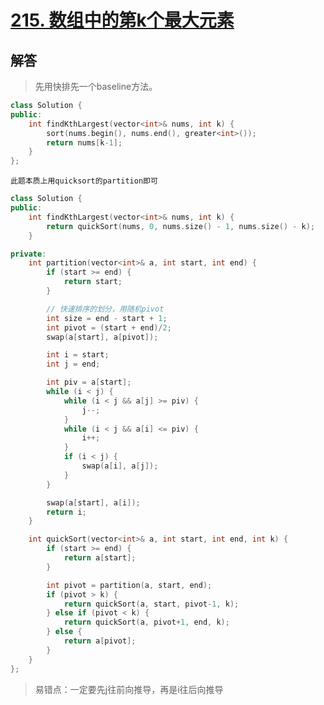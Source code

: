 # [215. 数组中的第k个最大元素](https://leetcode.cn/problems/kth-largest-element-in-an-array/description/?envType=problem-list-v2&envId=2cktkvj)  
## 解答  
> 先用快排先一个baseline方法。
```cpp
class Solution {
public:
    int findKthLargest(vector<int>& nums, int k) {
        sort(nums.begin(), nums.end(), greater<int>());
        return nums[k-1];
    }
};
```  

`此题本质上用quicksort的partition即可`
```cpp  
class Solution {
public:
    int findKthLargest(vector<int>& nums, int k) {
        return quickSort(nums, 0, nums.size() - 1, nums.size() - k);
    }

private: 
    int partition(vector<int>& a, int start, int end) {
        if (start >= end) {
            return start;
        }

        // 快速排序的划分，用随机pivot
        int size = end - start + 1;
        int pivot = (start + end)/2;
        swap(a[start], a[pivot]);

        int i = start;
        int j = end;

        int piv = a[start];
        while (i < j) {
            while (i < j && a[j] >= piv) {
                j--;
            }
            while (i < j && a[i] <= piv) {
                i++;
            }
            if (i < j) {
                swap(a[i], a[j]);
            }
        }

        swap(a[start], a[i]);
        return i;
    }

    int quickSort(vector<int>& a, int start, int end, int k) {
        if (start >= end) {
            return a[start];
        }

        int pivot = partition(a, start, end);
        if (pivot > k) {
            return quickSort(a, start, pivot-1, k);
        } else if (pivot < k) {
            return quickSort(a, pivot+1, end, k);
        } else {
            return a[pivot];
        }
    }
};
```
> 易错点：一定要先j往前向推导，再是i往后向推导
